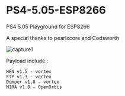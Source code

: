 # PS4-5.05-ESP8266
PS4 5.05 Playground for ESP8266

A special thanks to pearlxcore and Codsworth

![capture1](https://raw.githubusercontent.com/BYdjBr/PS4-5.05-ESP8266/master/PS4ESPHost-505.jpg)

Payload include :

    HEN v1.5 - vortex 
    FTP v1.3 - vortex
    Dumper v1.8 - vortex 
    MIRA v1.0 - OpenOrbis
  

